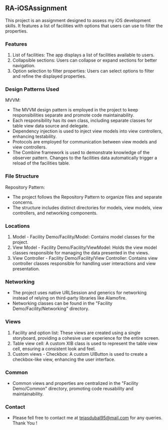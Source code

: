 ## RA-iOSAssignment

This project is an assignment designed to assess my iOS development skills. It features a list of facilities with options that users can use to filter the properties.

### Features

1. List of facilities: The app displays a list of facilities available to users.
2. Collapsible sections: Users can collapse or expand sections for better navigation.
3. Option selection to filter properties: Users can select options to filter and refine the displayed properties.

### Design Patterns Used

MVVM:
- The MVVM design pattern is employed in the project to keep responsibilities separate and promote code maintainability.
- Each responsibility has its own class, including separate classes for table view data source and delegate.
- Dependency injection is used to inject view models into view controllers, enhancing testability.
- Protocols are employed for communication between view models and view controllers.
- The Combine framework is used to demonstrate knowledge of the observer pattern. Changes to the facilities data automatically trigger a reload of the facilities table.

### File Structure

Repository Pattern:
- The project follows the Repository Pattern to organize files and separate concerns.
- The structure includes distinct directories for models, view models, view controllers, and networking components.

### Locations

1. Model - Facility Demo/Facility/Model: Contains model classes for the project.
2. View Model - Facility Demo/Facility/ViewModel: Holds the view model classes responsible for managing the data presented in the views.
3. View Controller - Facility Demo/Facility/View Controller: Contains view controller classes responsible for handling user interactions and view presentation.

### Networking

- The project uses native URLSession and generics for networking instead of relying on third-party libraries like Alamofire.
- Networking classes can be found in the "Facility Demo/Facility/Networking" directory.

### Views

1. Facility and option list: These views are created using a single storyboard, providing a cohesive user experience for the entire screen.
2. Table view cell: A custom XIB class is used to represent the table view cell, ensuring a consistent look and feel.
3. Custom views - Checkbox: A custom UIButton is used to create a checkbox-like view, enhancing the user interface.

### Common

- Common views and properties are centralized in the "Facility Demo/Common" directory, promoting code reusability and maintainability.

### Contact 
- Please fell free to contact me at tejasdubal95@mail.com for any queries. Thank You !
